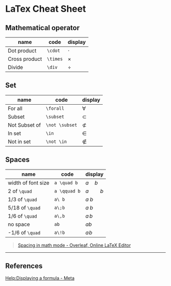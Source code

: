 # LaTex Cheat Sheet

## Mathematical operator

| name          | code     | display  |
| ------------- | -------- | -------- |
| Dot product   | `\cdot`  | $\cdot$  |
| Cross product | `\times` | $\times$ |
| Divide        | `\div`   | $\div$   |

## Set

| name          | code           | display        |
| ------------- | -------------- | -------------- |
| For all       | `\forall`      | $\forall$      |
| Subset        | `\subset`      | $\subset$      |
| Not Subset of | `\not \subset` | $\not \subset$ |
| In set        | `\in`          | $\in$          |
| Not in set    | `\not \in`     | $\not \in$     |

## Spaces

| name               | code         | display      |
| ------------------ | ------------ | ------------ |
| width of font size | `a \quad b`  | $a \quad b$  |
| 2 of `\quad`       | `a \qquad b` | $a \qquad b$ |
| 1/3 of `\quad`     | `a\ b`       | $a\ b$       |
| 5/18 of `\quad`    | `a\;b`       | $a\;b$       |
| 1/6 of `\quad`     | `a\,b`       | $a\,b$       |
| no space           | `ab`         | $ab$         |
| -1/6 of `\quad`    | `a\!b`       | $a\!b$       |

> [Spacing in math mode - Overleaf, Online LaTeX Editor](https://www.overleaf.com/learn/latex/Spacing_in_math_mode#Spaces)

---

## References

[Help:Displaying a formula - Meta](https://meta.wikimedia.org/wiki/Help:Displaying_a_formula)
